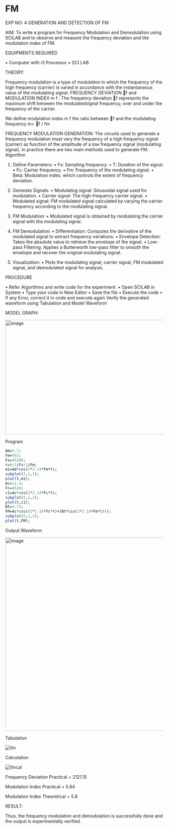 # FM

EXP NO: 4	GENERATION AND DETECTION OF FM


AIM:
To write a program for Frequency Modulation and Demodulation using SCILAB and to observe and measure the frequency deviation and the modulation index of FM.


EQUIPMENTS REQUIRED

•	Computer with i3 Processor
•	SCI LAB

THEORY:

Frequency modulation is a type of modulation in which the frequency of the high frequency (carrier) is varied in accordance with the instantaneous value of the modulating signal.
FREQUENCY DEVIATION f and MODULATION INDEX m f :
The frequency deviation f represents the maximum shift between the  modulatedsignal
frequency, over and under the frequency of the carrier.

We define modulation index m f the ratio between f and the modulating frequency
m= f / fm


FREQUENCY MODULATION GENERATION:
The circuits used to generate a frequency modulation must vary the frequency of a high frequency signal (carrier) as function of the amplitude of a low frequency signal (modulating signal). In practice there are two main methods used to generate FM.
Algorithm
1.	Define Parameters:
•	Fs: Sampling frequency.
•	T: Duration of the signal.
•	Fc: Carrier frequency.
•	Fm: Frequency of the modulating signal.
•	Beta: Modulation index, which controls the extent of frequency deviation.
2.	Generate Signals:
•	Modulating signal: Sinusoidal signal used for modulation.
•	Carrier signal: The high-frequency carrier signal.
•	Modulated signal: FM modulated signal calculated by varying the carrier frequency according to the modulating signal.
3.	FM Modulation:
•	Modulated signal is obtained by modulating the carrier signal with the modulating signal.
 
4.	FM Demodulation:
•	Differentiation: Computes the derivative of the modulated signal to extract frequency variations.
•	Envelope Detection: Takes the absolute value to retrieve the envelope of the signal.
•	Low-pass Filtering: Applies a Butterworth low-pass filter to smooth the envelope and recover the original modulating signal.
5.	Visualization:
•	Plots the modulating signal, carrier signal, FM modulated signal, and demodulated signal for analysis.



PROCEDURE


•	Refer Algorithms and write code for the experiment.
•	Open SCILAB in System
•	Type your code in New Editor
•	Save the file
•	Execute the code
•	If any Error, correct it in code and execute again
Verify the generated waveform using Tabulation and Model Waveform

MODEL GRAPH:

<img width="512" height="365" alt="image" src="https://github.com/user-attachments/assets/acd787bd-5281-4f1b-802f-1aa39fac9189" />


Program
```scilab
Am=5.7;
Fm=452;
Fs=45200;
t=0:1/Fs:2/Fm;
m1=Am*cos(2*3.14*Fm*t);
subplot(3,1,1);
plot(t,m1);
Ac=11.4;
Fc=4520;
c1=Ac*cos(2*3.14*Fc*t);
subplot(3,1,2);
plot(t,c1);
Bt=4.75;
FM=Ac*cos((2*3.14*Fc*t)+(Bt*sin(2*3.14*Fm*t)));
subplot(3,1,3);
plot(t,FM);
```
Output Waveform

<img width="1366" height="616" alt="image" src="https://github.com/user-attachments/assets/b3f66ee0-10e2-416c-bede-ce00a199345a" />

Tabulation

![fm](https://github.com/user-attachments/assets/2f9e09da-b4c4-4b87-8af0-90edd5439849)

Calculation

![fmcal](https://github.com/user-attachments/assets/390c2dfe-71a4-4bd0-8308-917d9c9a14d1)

Frequency Deviation Practical = 2121.15

Modulation Index Practical	= 5.84

Modulation Index Theoretical	= 5.8



RESULT:

Thus, the frequency modulation and demodulation is successfully done and the output is experimentally verified.


